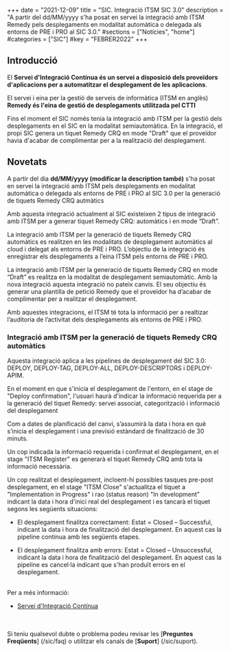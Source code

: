 +++
date        = "2021-12-09"
title       = "SIC. Integració ITSM SIC 3.0"
description = "A partir del dd/MM/yyyy s'ha posat en servei la integració amb ITSM Remedy pels desplegaments en modalitat automàtica o delegada als entorns de PRE i PRO al SIC 3.0."
#sections    = ["Notícies", "home"]
#categories  = ["SIC"]
#key         = "FEBRER2022"
+++

## Introducció

El **Servei d'Integració Contínua és un servei a disposició dels proveïdors d'aplicacions per a automatitzar el desplegament
de les aplicacions**. 

El servei i eina per la gestió de serveis de informàtica (ITSM en anglès) **Remedy és l'eina de gestió de desplegaments utilitzada pel CTTI**

Fins el moment el SIC només tenia la integració amb ITSM per la gestió dels desplegaments en el SIC en la modalitat semiautomàtica. En la integració, el propi SIC genera un tiquet Remedy CRQ en mode "Draft" que el proveïdor havia d'acabar de complimentar per a la realització del desplegament.

## Novetats

A partir del dia **dd/MM/yyyy (modificar la description també)** s'ha posat en servei la integració amb ITSM pels desplegaments en modalitat automàtica o delegada als entorns de PRE i PRO al SIC 3.0 per la generació de tiquets Remedy CRQ autmàtics

Amb aquesta integració actualment al SIC existeixen 2 tipus de integració amb ITSM per a generar tiquet Remedy CRQ: automàtics i en mode “Draft”.

La integració amb ITSM per la generació de tiquets Remedy CRQ automàtics es realitzen en les modalitats de desplegament automàtics al cloud i delegat als entorns de PRE i PRO. L’objectiu de la integració és enregistrar els desplegaments a l’eina ITSM pels entorns de PRE i PRO.

La integració amb ITSM per la generació de tiquets Remedy CRQ en mode “Draft” es realitza en la modalitat de desplegament semiautomàtic. Amb la nova integració aquesta integració no pateix canvis. El seu objectiu és generar una plantilla de petició Remedy que el proveïdor ha d’acabar de complimentar per a realitzar el desplegament.

Amb aquestes integracions, el ITSM té tota la informació per a realtizar l’auditoria de l’activitat dels desplegaments als entorns de PRE i PRO.


### Integració amb ITSM per la generació de tiquets Remedy CRQ automàtics

Aquesta integració aplica a les pipelines de desplegament del SIC 3.0: DEPLOY, DEPLOY-TAG, DEPLOY-ALL, DEPLOY-DESCRIPTORS i DEPLOY-APIM.

En el moment en que s'inicia el desplegament de l'entorn, en el stage de "Deploy confirmation", l'usuari haurà d'indicar la informació requerida per a la generació del tiquet Remedy: servei associat, categorització i informació del desplegament

Com a dates de planificació del canvi, s’assumirà la data i hora en què s’inicia el desplegament i una previsió estàndard de finalització de 30 minuts.

Un cop indicada la informació requerida i confirmat el desplegament, en el stage "ITSM Register" es generarà el tiquet Remedy CRQ amb tota la informació necessària.

Un cop realitzat el desplegament, incloent-hi possibles tasques pre-post desplegament, en el stage "ITSM Close" s'actualitza el tiquet a "Implementation in Progress" i rao (status reason) "In development" indicant la data i hora d'inici real del desplegament i es tancarà el tiquet segons les següents situacions:

- El desplegament finalitza correctament: Estat = Closed – Successful, indicant la data i hora de finalització del desplegament. En aquest cas la pipeline continua amb les següents etapes.

- El desplegament finalitza amb errors: Estat = Closed – Unsuccessful, indicant la data i hora de finalització del desplegament. En aquest cas la pipeline es cancel·la indicant que s'han produït errors en el desplegament.
   

<br/>
Per a més informació:

- [Servei d'Integració Contínua](/sic30-serveis/ci/)

<br/><br/>
Si teniu qualsevol dubte o problema podeu revisar les [**Preguntes Freqüents**] (/sic/faq) o utilitzar els canals de [**Suport**] (/sic/suport).
